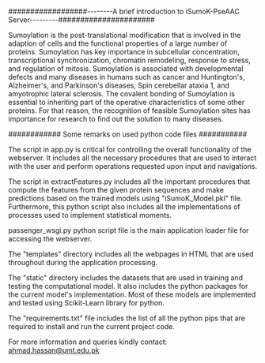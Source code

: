 ##################--------A brief introduction to iSumoK-PseAAC Server---------######################

Sumoylation is the post-translational modification that is involved in the adaption of cells and the functional properties of a large number of proteins. Sumoylation has key importance in subcellular concentration, transcriptional synchronization, chromatin remodeling, response to stress, and regulation of mitosis. Sumoylation is associated with developmental defects and many diseases in humans such as cancer and Huntington's, Alzheimer's, and Parkinson's diseases, Spin cerebellar ataxia 1, and amyotrophic lateral sclerosis. The covalent bonding of Sumoylation is essential to inheriting part of the operative characteristics of some other proteins. For that reason, the recognition of feasible Sumoylation sites has importance for research to find out the solution to many diseases.

############ Some remarks on used python code files ###########

The script in app.py is critical for controlling the overall functionality of the webserver. It includes all the necessary procedures that are used to interact with the user and perform operations requested upon input and navigations.

The script in extractFeatures.py includes all the important procedures that compute the features from the given protein sequences and make predictions based on the trained models using "iSumoK_Model.pkl" file. Furthermore, this python script also includes all the implementations of processes used to implement statistical moments.

passenger_wsgi.py python script file is the main application loader file for accessing the webserver.

The "templates" directory includes all the webpages in HTML that are used throughout during the application processing.

The "static" directory includes the datasets that are used in training and testing the computational model. It also includes the python packages for the current model's implementation. Most of these models are implemented and tested using Scikit-Learn library for python.

The "requirements.txt" file includes the list of all the python pips that are required to install and run the current project code.

For more information and queries kindly contact: ahmad.hassan@umt.edu.pk
